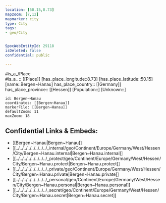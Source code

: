 ```yaml
---
location: [50.15,8.73] 
mapzoom: [7,12] 
mapmarker: city 
type: City
tags:
- geo/City


SpocWebEntityId: 29118
isDeleted: false
confidential: public

---
```

#is_a_/Place  
#is_a_ :: [[Place]] 
[has_place_longitude::8.73] 
[has_place_latitude::50.15] 
[name::Bergen~Hanau] 
has_place_country:: [[Germany]]  
has_place_province:: [[Hessen]] 
[Population::] 
[Unknown::] 


```leaflet
id: Bergen~Hanau
coordinates: [[Bergen~Hanau]] 
markerFile: [[Bergen~Hanau]] 
defaultZoom: 11 
maxZoom: 18
```


## Confidential Links & Embeds: 
- [[Bergen~Hanau|Bergen~Hanau]]  
- [[../../../../../../../../_internal/geo/Continent/Europe/Germany/West/Hessen/City/Bergen~Hanau.internal|Bergen~Hanau.internal]] 
- [[../../../../../../../../_protect/geo/Continent/Europe/Germany/West/Hessen/City/Bergen~Hanau.protect|Bergen~Hanau.protect]] 
- [[../../../../../../../../_private/geo/Continent/Europe/Germany/West/Hessen/City/Bergen~Hanau.private|Bergen~Hanau.private]] 
- [[../../../../../../../../_personal/geo/Continent/Europe/Germany/West/Hessen/City/Bergen~Hanau.personal|Bergen~Hanau.personal]] 
- [[../../../../../../../../_secret/geo/Continent/Europe/Germany/West/Hessen/City/Bergen~Hanau.secret|Bergen~Hanau.secret]] 

